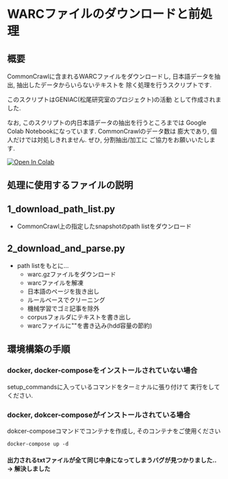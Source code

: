 # WARCファイルのダウンロードと前処理

## 概要

CommonCrawlに含まれるWARCファイルをダウンロードし,
日本語データを抽出, 抽出したデータからいらないテキストを
除く処理を行うスクリプトです.

このスクリプトはGENIAC(松尾研究室のプロジェクト)の活動
として作成されました.

なお, このスクリプトの内日本語データの抽出を行うところまでは
Google Colab Notebookになっています. CommonCrawlのデータ数は
膨大であり, 個人だけでは対処しきれません. ぜひ, 分割抽出/加工に
ご協力をお願いいたします.

[![Open In Colab](https://colab.research.google.com/assets/colab-badge.svg)](https://colab.research.google.com/drive/1Gq8HQ0iyASH5iOAkosclJEQTwYJvYRmy#scrollTo=UawI0uZgAjz6)


## 処理に使用するファイルの説明

## 1_download_path_list.py
- CommonCrawl上の指定したsnapshotのpath listをダウンロード

## 2_download_and_parse.py
- path listをもとに...
    - warc.gzファイルをダウンロード
    - warcファイルを解凍
    - 日本語のページを抜き出し
    - ルールベースでクリーニング
    - 機械学習でゴミ記事を除外
    - corpusフォルダにテキストを書き出し
    - warcファイルに""を書き込み(hdd容量の節約)

## 環境構築の手順

### docker, docker-composeをインストールされていない場合

setup_commandsに入っているコマンドをターミナルに張り付けて
実行をしてください.

### docker, dokcer-composeがインストールされている場合

dokcer-composeコマンドでコンテナを作成し, そのコンテナをご使用ください

```
docker-compose up -d
```


#### 出力されるtxtファイルが全て同じ中身になってしまうバグが見つかりました.. → 解決しました

